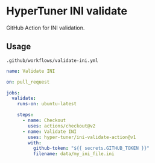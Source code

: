 # HyperTuner INI validate

GitHub Action for INI validation.

## Usage

`.github/workflows/validate-ini.yml`

```yaml
name: Validate INI

on: pull_request

jobs:
  validate:
    runs-on: ubuntu-latest

    steps:
      - name: Checkout
        uses: actions/checkout@v2
      - name: Validate INI
        uses: hyper-tuner/ini-validate-action@v1
        with:
          github-token: "${{ secrets.GITHUB_TOKEN }}"
          filename: data/my_ini_file.ini
```
